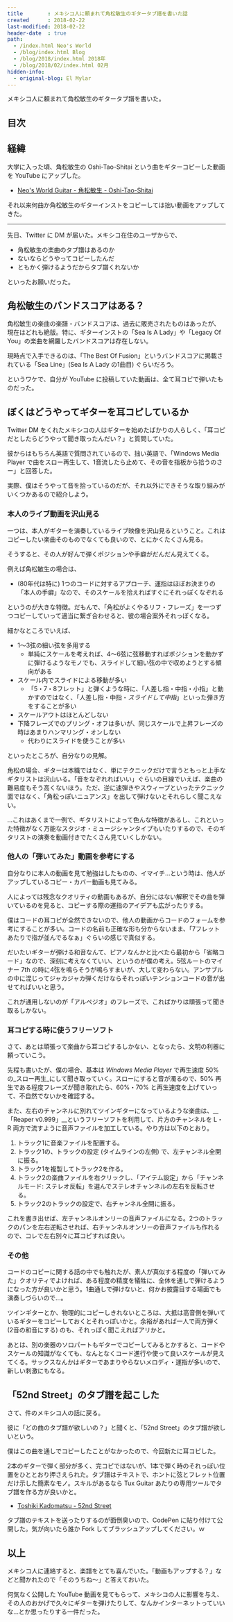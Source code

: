 ```yaml
---
title        : メキシコ人に頼まれて角松敏生のギタータブ譜を書いた話
created      : 2018-02-22
last-modified: 2018-02-22
header-date  : true
path:
  - /index.html Neo's World
  - /blog/index.html Blog
  - /blog/2018/index.html 2018年
  - /blog/2018/02/index.html 02月
hidden-info:
  - original-blog: El Mylar
---
```


メキシコ人に頼まれて角松敏生のギタータブ譜を書いた。

## 目次

## 経緯

大学に入った頃、角松敏生の Oshi-Tao-Shitai という曲をギターコピーした動画を YouTube にアップした。

- [Neo's World Guitar - 角松敏生 - Oshi-Tao-Shitai](https://youtube.com/watch?v=G5rmikJNvTo)

それ以来何曲か角松敏生のギターインストをコピーしては拙い動画をアップしてきた。

---

先日、Twitter に DM が届いた。メキシコ在住のユーザからで、

- 角松敏生の楽曲のタブ譜はあるのか
- ないならどうやってコピーしたんだ
- ともかく弾けるようだからタブ譜くれないか

といったお願いだった。

## 角松敏生のバンドスコアはある？

角松敏生の楽曲の楽譜・バンドスコアは、過去に販売されたものはあったが、現在はどれも絶版。特に、ギターインストの「Sea Is A Lady」や「Legacy Of You」の楽曲を網羅したバンドスコアは存在しない。

現時点で入手できるのは、「The Best Of Fusion」というバンドスコアに掲載されている「Sea Line」(Sea Is A Lady の1曲目) ぐらいだろう。

というワケで、自分が YouTube に投稿していた動画は、全て耳コピで弾いたものだった。

## ぼくはどうやってギターを耳コピしているか

Twitter DM をくれたメキシコの人はギターを始めたばかりの人らしく、「耳コピだとしたらどうやって聞き取ったんだい？」と質問していた。

彼からはもちろん英語で質問されているので、拙い英語で、「Windows Media Player で曲をスロー再生して、1音流したら止めて、その音を指板から拾うのさー」と回答した。

実際、僕はそうやって音を拾っているのだが、それ以外にできそうな取り組みがいくつかあるので紹介しよう。

### 本人のライブ動画を沢山見る

一つは、本人がギターを演奏しているライブ映像を沢山見るということ。これはコピーしたい楽曲そのものでなくても良いので、とにかくたくさん見る。

そうすると、その人が好んで弾くポジションや手癖がだんだん見えてくる。

例えば角松敏生の場合は、

- (80年代は特に) 1つのコードに対するアプローチ、運指はほぼお決まりの「本人の手癖」なので、そのスケールを拾えればすぐにそれっぽくなぞれる

というのが大きな特徴。だもんで、「角松がよくやるリフ・フレーズ」を一つずつコピーしていって適当に繋ぎ合わせると、彼の場合案外それっぽくなる。

細かなところでいえば、

- 1〜3弦の細い弦を多用する
  - 単純にスケールを考えれば、4〜6弦に弦移動すればポジションを動かずに弾けるようなモノでも、スライドして細い弦の中で収めようとする傾向がある
- スケール内でスライドによる移動が多い
  - 「5・7・8フレット」と弾くような時に、「人差し指・中指・小指」と動かすのではなく、「人差し指・中指・_スライドして中指_」といった弾き方をすることが多い
- スケールアウトはほとんどしない
- 下降フレーズでのプリング・オフは多いが、同じスケールで上昇フレーズの時はあまりハンマリング・オンしない
  - 代わりにスライドを使うことが多い

といったところが、自分なりの見解。

角松の場合、ギターは本職ではなく、単にテクニックだけで言うともっと上手なギタリストは沢山いる。「音をなぞれればいい」ぐらいの目線でいえば、楽曲の難易度もそう高くないほう。ただ、逆に速弾きやスウィープといったテクニック面ではなく、「角松っぽいニュアンス」を出して弾けないとそれらしく聞こえない。

…これはあくまで一例で、ギタリストによって色んな特徴があるし、これといった特徴がなく万能なスタジオ・ミュージシャンタイプもいたりするので、そのギタリストの演奏を動画付きでたくさん見ていくしかない。

### 他人の「弾いてみた」動画を参考にする

自分なりに本人の動画を見て勉強はしたものの、イマイチ…という時は、他人がアップしているコピー・カバー動画も見てみる。

人によっては残念なクオリティの動画もあるが、自分にはない解釈でその曲を弾いているのを見ると、コピーする際の運指のアイデアも広がったりする。

僕はコードの耳コピが全然できないので、他人の動画からコードのフォームを参考にすることが多い。コードの名前も正確な形も分からないまま、「7フレットあたりで指が並んでるなぁ」ぐらいの感じで真似する。

だいたいギターが弾ける和音なんて、ピアノなんかと比べたら最初から「省略コード」なので、深刻に考えなくていい、というのが僕の考え。5弦ルートのマイナー 7th の時に4弦を鳴らそうが鳴らすまいが、大して変わらない。アンサブルの中に混じってジャカジャカ弾くだけならそれっぽいテンションコードの音が出せてればいいと思う。

これが通用しないのが「アルペジオ」のフレーズで、こればかりは頑張って聞き取るしかない。

### 耳コピする時に使うフリーソフト

さて、あとは頑張って楽曲から耳コピするしかない、となったら、文明の利器に頼っていこう。

先程も書いたが、僕の場合、基本は _Windows Media Player_ で再生速度 50% の_スロー再生_にして聞き取っていく。スローにすると音が濁るので、50% 再生である程度フレーズが聞き取れたら、60%・70% と再生速度を上げていって、不自然でないかを確認する。

また、左右のチャンネルに別れてツインギターになっているような楽曲は、__「Reaper v0.999」__というフリーソフトを利用して、片方のチャンネルを L・R 両方で流すように音声ファイルを加工している。やり方は以下のとおり。

1. トラック1に音楽ファイルを配置する。
2. トラック1の、トラックの設定 (タイムラインの左側) で、左チャンネル全開に振る。
3. トラック1を複製してトラック2を作る。
4. トラック2の楽曲ファイルを右クリックし、「アイテム設定」から「チャンネルモード: ステレオ反転」を選んでステレオチャンネルの左右を反転させる。
5. トラック2のトラックの設定で、右チャンネル全開に振る。

これを書き出せば、左チャンネルオンリーの音声ファイルになる。2つのトラックのパンを左右逆転させれば、右チャンネルオンリーの音声ファイルも作れるので、コレで左右別々に耳コピすれば良い。

### その他

コードのコピーに関する話の中でも触れたが、素人が真似する程度の「弾いてみた」クオリティでよければ、ある程度の精度を犠牲に、全体を通しで弾けるようになった方が良いかと思う。1曲通しで弾けないと、何かお披露目する場面でも演奏しづらいので…。

ツインギターとか、物理的にコピーしきれないところは、大抵は高音側を弾いているギターをコピーしておくとそれっぽいかと。余裕があれば一人で両方弾く (2音の和音にする) のも、それっぽく聞こえればアリかと。

あとは、別の楽器のソロパートもギターでコピーしてみるとかすると、コードやスケールの知識がなくても、なんとなくコード進行や使って良いスケールが見えてくる。サックスなんかはギターであまりやらないメロディ・運指が多いので、新しい刺激にもなる。

## 「52nd Street」のタブ譜を起こした

さて、件のメキシコ人の話に戻る。

彼に「どの曲のタブ譜が欲しいの？」と聞くと、「52nd Street」のタブ譜が欲しいという。

僕はこの曲を通しでコピーしたことがなかったので、今回新たに耳コピした。

2本のギターで弾く部分が多く、完コピではないが、1本で弾く時のそれっぽい位置をひととおり押さえられた。タブ譜はテキストで、ホントに弦とフレット位置だけ示した簡素なモノ。スキルがあるなら Tux Guitar あたりの専用ツールでタブ譜を作る方が良いかと。

- [Toshiki Kadomatsu - 52nd Street](https://codepen.io/Neos21/pen/GQqoJp/)

タブ譜のテキストを送ったりするのが面倒臭いので、CodePen に貼り付けて公開した。気が向いたら誰か Fork してブラッシュアップしてください。ｗ

## 以上

メキシコ人に連絡すると、楽譜をとても喜んでいた。「動画もアップする？」などと聞かれたので「そのうちね〜」と答えておいた。

何気なく公開した YouTube 動画を見てもらって、メキシコの人に影響を与え、その人のおかげで久々にギターを弾けたりして、なんかインターネットっていいな…とか思ったりする一件だった。
